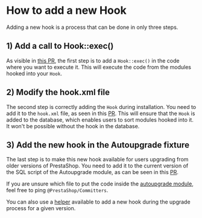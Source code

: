 # How to add a new Hook
Adding a new hook is a process that can be done in only three steps.

## 1) Add a call to Hook::exec()

As visible in [this PR](https://github.com/PrestaShop/PrestaShop/pull/34431/files), the first step is to add a `Hook::exec()` in the code where you want to execute it. This will execute the code from the modules hooked into your `Hook`.

## 2) Modify the hook.xml file

The second step is correctly adding the `Hook` during installation. You need to add it to the `hook.xml` file, as seen in this [PR](https://github.com/PrestaShop/PrestaShop/pull/34431/files). This will ensure that the `Hook` is added to the database, which enables users to sort modules hooked into it. It won't be possible without the hook in the database.

## 3) Add the new hook in the Autoupgrade fixture

The last step is to make this new hook available for users upgrading from older versions of PrestaShop. You need to add it to the current version of the SQL script of the Autoupgrade module, as can be seen in this [PR](https://github.com/PrestaShop/autoupgrade/pull/672/files).

If you are unsure which file to put the code inside the [autoupgrade module](https://github.com/PrestaShop/autoupgrade), feel free to ping `@PrestaShop/Committers`.

You can also use a [helper](https://github.com/PrestaShop/autoupgrade/pull/577/files) available to add a new hook during the upgrade process for a given version.